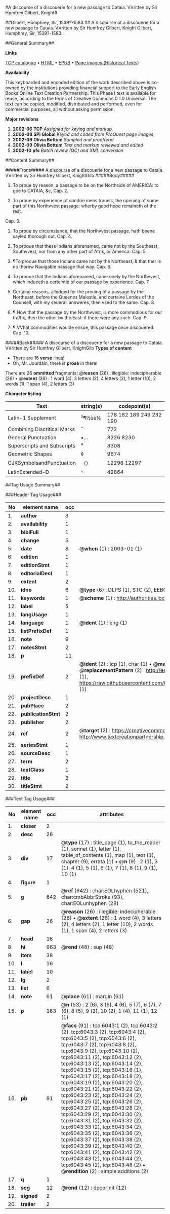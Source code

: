 #A discourse of a discouerie for a new passage to Cataia. VVritten by Sir Humfrey Gilbert, Knight#

##Gilbert, Humphrey, Sir, 1539?-1583.##
A discourse of a discouerie for a new passage to Cataia. VVritten by Sir Humfrey Gilbert, Knight
Gilbert, Humphrey, Sir, 1539?-1583.

##General Summary##

**Links**

[TCP catalogue](http://www.ota.ox.ac.uk/tcp/)  • 
[HTML](http://tei.it.ox.ac.uk/tcp/Texts-HTML/free/A01/A01749.html)  • 
[EPUB](http://tei.it.ox.ac.uk/tcp/Texts-EPUB/free/A01/A01749.epub) • 
[Page images (Historical Texts)](https://data.historicaltexts.jisc.ac.uk/view?pubId=eebo-99841458e&pageId=eebo-99841458e-6043-1)

**Availability**

This keyboarded and encoded edition of the
	       work described above is co-owned by the institutions
	       providing financial support to the Early English Books
	       Online Text Creation Partnership. This Phase I text is
	       available for reuse, according to the terms of Creative
	       Commons 0 1.0 Universal. The text can be copied,
	       modified, distributed and performed, even for
	       commercial purposes, all without asking permission.

**Major revisions**

1. __2002-06__ __TCP__ *Assigned for keying and markup*
1. __2002-08__ __SPi Global__ *Keyed and coded from ProQuest page images*
1. __2002-09__ __Olivia Bottum__ *Sampled and proofread*
1. __2002-09__ __Olivia Bottum__ *Text and markup reviewed and edited*
1. __2002-10__ __pfs__ *Batch review (QC) and XML conversion*

##Content Summary##

#####Front#####
A discourse of a discouerie for a new passage to Cataia. VVritten by Sir Humfrey Gilbert, KnightGilb
#####Body#####

1. To proue by reason, a passage to be on the Northside of AMERICA: to goe to CATAIA, &c, Cap. 2.

1. To proue by experience of sundrie mens trauels, the opening of some part of this Northvvest passage: wherby good hope remaineth of the rest.

Cap. 3.

1. To proue by circumstance, that the Northvvest passage, hath beene sayled thorough out. Cap. 4.

1. To prooue that these Indians aforenamed, came not by the Southeast, Southvvest, nor from any other part of Afrik, or America. Cap. 5.

1. ¶To prooue that those Indians came not by the Northeast, & that ther is no thorow Nauigable passage that way. Cap. 6.

1. To prooue that the Indians aforenamed, came onely by the Northvvest, which induceth a certeintie of our passage by experience. Cap. 7.

1. Certaine reasons, alledged for the prouing of a passage by the Northeast, before the Queenes Maiestie, and certaine Lordes of the Counsell, with my seuerall answeres, then vsed to the same. Cap. 8.

1. ¶ How that the passage by the Northvvest, is more commodious for our traffik, then the other by the East: if there were any such. Cap. 9.

1. ¶ VVhat commodities woulde ensue, this passage once discouered. Cap. 10.

#####Back#####
A discourse of a discouerie for a new passage to Cataia. VVritten by Sir Humfrey Gilbert, KnightGilb
**Types of content**

  * There are 16 **verse** lines!
  * Oh, Mr. Jourdain, there is **prose** in there!

There are 26 **ommitted** fragments! 
 @__reason__ (26) : illegible: indecipherable (26)  •  @__extent__ (26) : 1 word (4), 3 letters (2), 4 letters (2), 1 letter (10), 2 words (1), 1 span (4), 2 letters (3)

**Character listing**


|Text|string(s)|codepoint(s)|
|---|---|---|
|Latin-1 Supplement|²¶½ùè¾|178 182 189 249 232 190|
|Combining             Diacritical Marks|̄|772|
|General Punctuation|•…|8226 8230|
|Superscripts             and Subscripts|⁴|8308|
|Geometric Shapes|◊|9674|
|CJKSymbolsandPunctuation|〈〉|12296 12297|
|LatinExtended-D|ꝰ|42864|

##Tag Usage Summary##

###Header Tag Usage###

|No|element name|occ|attributes|
|---|---|---|---|
|1.|__author__|3||
|2.|__availability__|1||
|3.|__biblFull__|1||
|4.|__change__|5||
|5.|__date__|8| @__when__ (1) : 2003-01 (1)|
|6.|__edition__|1||
|7.|__editionStmt__|1||
|8.|__editorialDecl__|1||
|9.|__extent__|2||
|10.|__idno__|6| @__type__ (6) : DLPS (1), STC (2), EEBO-CITATION (1), PROQUEST (1), VID (1)|
|11.|__keywords__|1| @__scheme__ (1) : http://authorities.loc.gov/ (1)|
|12.|__label__|5||
|13.|__langUsage__|1||
|14.|__language__|1| @__ident__ (1) : eng (1)|
|15.|__listPrefixDef__|1||
|16.|__note__|9||
|17.|__notesStmt__|2||
|18.|__p__|11||
|19.|__prefixDef__|2| @__ident__ (2) : tcp (1), char (1)  •  @__matchPattern__ (2) : ([0-9\-]+):([0-9IVX]+) (1), (.+) (1)  •  @__replacementPattern__ (2) : http://eebo.chadwyck.com/downloadtiff?vid=$1&page=$2 (1), https://raw.githubusercontent.com/textcreationpartnership/Texts/master/tcpchars.xml#$1 (1)|
|20.|__projectDesc__|1||
|21.|__pubPlace__|2||
|22.|__publicationStmt__|2||
|23.|__publisher__|2||
|24.|__ref__|2| @__target__ (2) : https://creativecommons.org/publicdomain/zero/1.0/ (1), http://www.textcreationpartnership.org/docs/. (1)|
|25.|__seriesStmt__|1||
|26.|__sourceDesc__|1||
|27.|__term__|2||
|28.|__textClass__|1||
|29.|__title__|3||
|30.|__titleStmt__|2||


###Text Tag Usage###

|No|element name|occ|attributes|
|---|---|---|---|
|1.|__closer__|2||
|2.|__desc__|26||
|3.|__div__|17| @__type__ (17) : title_page (1), to_the_reader (1), sonnet (1), letter (1), table_of_contents (1), map (1), text (1), chapter (9), errata (1)  •  @__n__ (9) : 2 (1), 3 (1), 4 (1), 5 (1), 6 (1), 7 (1), 8 (1), 9 (1), 10 (1)|
|4.|__figure__|1||
|5.|__g__|642| @__ref__ (642) : char:EOLhyphen (521), char:cmbAbbrStroke (93), char:EOLunhyphen (28)|
|6.|__gap__|26| @__reason__ (26) : illegible: indecipherable (26)  •  @__extent__ (26) : 1 word (4), 3 letters (2), 4 letters (2), 1 letter (10), 2 words (1), 1 span (4), 2 letters (3)|
|7.|__head__|16||
|8.|__hi__|963| @__rend__ (48) : sup (48)|
|9.|__item__|38||
|10.|__l__|16||
|11.|__label__|10||
|12.|__lg__|2||
|13.|__list__|6||
|14.|__note__|61| @__place__ (61) : margin (61)|
|15.|__p__|163| @__n__ (53) : 2 (6), 3 (6), 4 (6), 5 (7), 6 (7), 7 (6), 8 (5), 9 (2), 10 (2), 1 (4), 11 (1), 12 (1)|
|16.|__pb__|91| @__facs__ (91) : tcp:6043:1 (2), tcp:6043:2 (2), tcp:6043:3 (2), tcp:6043:4 (2), tcp:6043:5 (2), tcp:6043:6 (2), tcp:6043:7 (2), tcp:6043:8 (2), tcp:6043:9 (2), tcp:6043:10 (2), tcp:6043:11 (2), tcp:6043:12 (2), tcp:6043:13 (2), tcp:6043:14 (2), tcp:6043:15 (2), tcp:6043:16 (1), tcp:6043:17 (2), tcp:6043:18 (2), tcp:6043:19 (2), tcp:6043:20 (2), tcp:6043:21 (2), tcp:6043:22 (2), tcp:6043:23 (2), tcp:6043:24 (2), tcp:6043:25 (2), tcp:6043:26 (2), tcp:6043:27 (2), tcp:6043:28 (2), tcp:6043:29 (2), tcp:6043:30 (2), tcp:6043:31 (2), tcp:6043:32 (2), tcp:6043:33 (2), tcp:6043:34 (2), tcp:6043:35 (2), tcp:6043:36 (2), tcp:6043:37 (2), tcp:6043:38 (2), tcp:6043:39 (2), tcp:6043:40 (2), tcp:6043:41 (2), tcp:6043:42 (2), tcp:6043:43 (2), tcp:6043:44 (2), tcp:6043:45 (2), tcp:6043:46 (2)  •  @__rendition__ (2) : simple:additions (2)|
|17.|__q__|1||
|18.|__seg__|12| @__rend__ (12) : decorInit (12)|
|19.|__signed__|2||
|20.|__trailer__|2||
